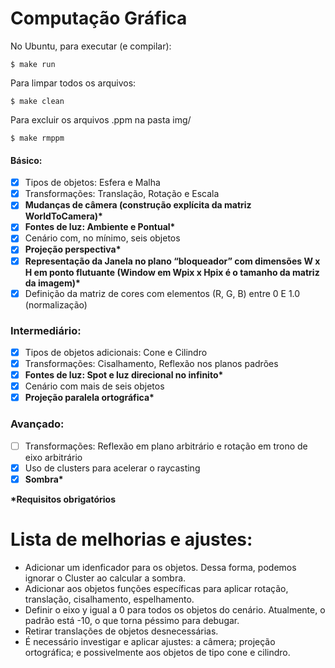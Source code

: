 # Computação Gráfica

No Ubuntu, para executar (e compilar):
```
$ make run
```
Para limpar todos os arquivos:
```
$ make clean
```
Para excluir os arquivos .ppm na pasta img/
```
$ make rmppm
```
#### Básico:
- [X] Tipos de objetos: Esfera e Malha
- [X] Transformações: Translação, Rotação e Escala
- [X] __Mudanças de câmera (construção explícita da matriz WorldToCamera)*__
- [X] __Fontes de luz: Ambiente e Pontual*__
- [X] Cenário com, no mínimo, seis objetos
- [X] __Projeção perspectiva*__
- [X] __Representação da Janela no plano “bloqueador” com dimensões W x H em ponto flutuante (Window em Wpix x Hpix é o tamanho da matriz da imagem)*__
- [X] Definição da matriz de cores com elementos (R, G, B) entre 0 E 1.0 (normalização)

### Intermediário:
- [X] Tipos de objetos adicionais: Cone e Cilindro
- [X] Transformações: Cisalhamento, Reflexão nos planos padrões
- [X] __Fontes de luz: Spot e luz direcional no infinito*__
- [X] Cenário com mais de seis objetos
- [X] __Projeção paralela ortográfica*__

### Avançado:
- [ ] Transformações: Reflexão em plano arbitrário e rotação em trono de eixo arbitrário
- [X] Uso de clusters para acelerar o raycasting
- [X] __Sombra*__

__*Requisitos obrigatórios__

# Lista de melhorias e ajustes:
- Adicionar um idenficador para os objetos. Dessa forma, podemos ignorar o Cluster ao calcular a sombra.
- Adicionar aos objetos funções específicas para aplicar rotação, translação, cisalhamento, espelhamento.
- Definir o eixo y igual a 0 para todos os objetos do cenário. Atualmente, o padrão está -10, o que torna péssimo para debugar.
- Retirar translações de objetos desnecessárias.
- É necessário investigar e aplicar ajustes: a câmera; projeção ortográfica; e possivelmente aos objetos de tipo cone e cilindro.